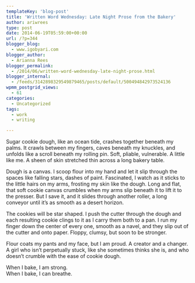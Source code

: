 ```yaml
---
templateKey: 'blog-post'
title: 'Written Word Wednesday: Late Night Prose from the Bakery'
author: ariwrees
type: post
date: 2014-06-19T05:59:00+00:00
url: /?p=344
blogger_blog:
  - www.igobyari.com
blogger_author:
  - Arianna Rees
blogger_permalink:
  - /2014/06/written-word-wednesday-late-night-prose.html
blogger_internal:
  - /feeds/3142898329549879465/posts/default/500494842973524136
wpmm_postgrid_views:
  - 61
categories:
  - Uncategorized
tags:
  - work
  - writing

---
```

Sugar cookie dough, like an ocean tide, crashes together beneath my palms. It crawls between my fingers, caves beneath my knuckles, and unfolds like a scroll beneath my rolling pin. Soft, pliable, vulnerable. A little like me. A sheen of skin stretched thin across a long bakery table.

Dough is a canvas. I scoop flour into my hand and let it slip through the spaces like falling stars, dashes of paint. Fascinated, I watch as it sticks to the little hairs on my arms, frosting my skin like the dough. Long and flat, that soft cookie canvas crumbles when my arms slip beneath it to lift it to the presser. But I save it, and it slides through another roller, a long conveyor until it’s as smooth as a desert horizon.

The cookies will be star shaped. I push the cutter through the dough and each resulting cookie clings to it as I carry them both to a pan. I run my finger down the center of every one, smooth as a navel, and they slip out of the cutter and onto paper. Floppy, clumsy, but soon to be stronger.

Flour coats my pants and my face, but I am proud. A creator and a changer. A girl who isn’t perpetually stuck, like she sometimes thinks she is, and who doesn’t crumble with the ease of cookie dough.

When I bake, I am strong.  
When I bake, I can breathe.